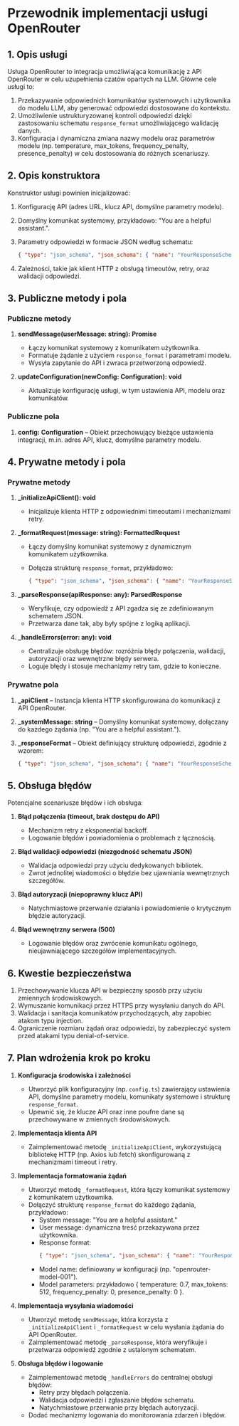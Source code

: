 # Przewodnik implementacji usługi OpenRouter

## 1. Opis usługi
Usługa OpenRouter to integracja umożliwiająca komunikację z API OpenRouter w celu uzupełnienia czatów opartych na LLM. Główne cele usługi to:

1. Przekazywanie odpowiednich komunikatów systemowych i użytkownika do modelu LLM, aby generować odpowiedzi dostosowane do kontekstu.
2. Umożliwienie ustrukturyzowanej kontroli odpowiedzi dzięki zastosowaniu schematu `response_format` umożliwiającego walidację danych.
3. Konfiguracja i dynamiczna zmiana nazwy modelu oraz parametrów modelu (np. temperature, max_tokens, frequency_penalty, presence_penalty) w celu dostosowania do różnych scenariuszy.

## 2. Opis konstruktora
Konstruktor usługi powinien inicjalizować:

1. Konfigurację API (adres URL, klucz API, domyślne parametry modelu).
2. Domyślny komunikat systemowy, przykładowo: "You are a helpful assistant.".
3. Parametry odpowiedzi w formacie JSON według schematu:
   
   ```json
   { "type": "json_schema", "json_schema": { "name": "YourResponseSchema", "strict": true, "schema": { /* model-specific properties */ } } }
   ```

4. Zależności, takie jak klient HTTP z obsługą timeoutów, retry, oraz walidacji odpowiedzi.

## 3. Publiczne metody i pola
### Publiczne metody
1. **sendMessage(userMessage: string): Promise<Response>**
   - Łączy komunikat systemowy z komunikatem użytkownika.
   - Formatuje żądanie z użyciem `response_format` i parametrami modelu.
   - Wysyła zapytanie do API i zwraca przetworzoną odpowiedź.

2. **updateConfiguration(newConfig: Configuration): void**
   - Aktualizuje konfigurację usługi, w tym ustawienia API, modelu oraz komunikatów.

### Publiczne pola
1. **config: Configuration** – Obiekt przechowujący bieżące ustawienia integracji, m.in. adres API, klucz, domyślne parametry modelu.

## 4. Prywatne metody i pola
### Prywatne metody
1. **_initializeApiClient(): void**
   - Inicjalizuje klienta HTTP z odpowiednimi timeoutami i mechanizmami retry.

2. **_formatRequest(message: string): FormattedRequest**
   - Łączy domyślny komunikat systemowy z dynamicznym komunikatem użytkownika.
   - Dołącza strukturę `response_format`, przykładowo:
     
     ```json
     { "type": "json_schema", "json_schema": { "name": "YourResponseSchema", "strict": true, "schema": { /* define schema properties */ } } }
     ```

3. **_parseResponse(apiResponse: any): ParsedResponse**
   - Weryfikuje, czy odpowiedź z API zgadza się ze zdefiniowanym schematem JSON.
   - Przetwarza dane tak, aby były spójne z logiką aplikacji.

4. **_handleErrors(error: any): void**
   - Centralizuje obsługę błędów: rozróżnia błędy połączenia, walidacji, autoryzacji oraz wewnętrzne błędy serwera.
   - Loguje błędy i stosuje mechanizmy retry tam, gdzie to konieczne.

### Prywatne pola
1. **_apiClient** – Instancja klienta HTTP skonfigurowana do komunikacji z API OpenRouter.
2. **_systemMessage: string** – Domyślny komunikat systemowy, dołączany do każdego żądania (np. "You are a helpful assistant.").
3. **_responseFormat** – Obiekt definiujący strukturę odpowiedzi, zgodnie z wzorem:

   ```json
   { "type": "json_schema", "json_schema": { "name": "YourResponseSchema", "strict": true, "schema": { /* model schema */ } } }
   ```

## 5. Obsługa błędów
Potencjalne scenariusze błędów i ich obsługa:

1. **Błąd połączenia (timeout, brak dostępu do API)**
   - Mechanizm retry z eksponential backoff.
   - Logowanie błędów i powiadomienia o problemach z łącznością.

2. **Błąd walidacji odpowiedzi (niezgodność schematu JSON)**
   - Walidacja odpowiedzi przy użyciu dedykowanych bibliotek.
   - Zwrot jednolitej wiadomości o błędzie bez ujawniania wewnętrznych szczegółów.

3. **Błąd autoryzacji (niepoprawny klucz API)**
   - Natychmiastowe przerwanie działania i powiadomienie o krytycznym błędzie autoryzacji.

4. **Błąd wewnętrzny serwera (500)**
   - Logowanie błędów oraz zwrócenie komunikatu ogólnego, nieujawniającego szczegółów implementacyjnych.

## 6. Kwestie bezpieczeństwa
1. Przechowywanie klucza API w bezpieczny sposób przy użyciu zmiennych środowiskowych.
2. Wymuszanie komunikacji przez HTTPS przy wysyłaniu danych do API.
3. Walidacja i sanitacja komunikatów przychodzących, aby zapobiec atakom typu injection.
4. Ograniczenie rozmiaru żądań oraz odpowiedzi, by zabezpieczyć system przed atakami typu denial-of-service.

## 7. Plan wdrożenia krok po kroku
1. **Konfiguracja środowiska i zależności**
   - Utworzyć plik konfiguracyjny (np. `config.ts`) zawierający ustawienia API, domyślne parametry modelu, komunikaty systemowe i strukturę `response_format`.
   - Upewnić się, że klucze API oraz inne poufne dane są przechowywane w zmiennych środowiskowych.

2. **Implementacja klienta API**
   - Zaimplementować metodę `_initializeApiClient`, wykorzystującą bibliotekę HTTP (np. Axios lub fetch) skonfigurowaną z mechanizmami timeout i retry.

3. **Implementacja formatowania żądań**
   - Utworzyć metodę `_formatRequest`, która łączy komunikat systemowy z komunikatem użytkownika.
   - Dołączyć strukturę `response_format` do każdego żądania, przykładowo:
     - System message: "You are a helpful assistant."
     - User message: dynamiczna treść przekazywana przez użytkownika.
     - Response format: 
       ```json
       { "type": "json_schema", "json_schema": { "name": "YourResponseSchema", "strict": true, "schema": { /* define schema properties */ } } }
       ```
     - Model name: definiowany w konfiguracji (np. "openrouter-model-001").
     - Model parameters: przykładowo { temperature: 0.7, max_tokens: 512, frequency_penalty: 0, presence_penalty: 0 }.

4. **Implementacja wysyłania wiadomości**
   - Utworzyć metodę `sendMessage`, która korzysta z `_initializeApiClient` i `_formatRequest` w celu wysłania żądania do API OpenRouter.
   - Zaimplementować metodę `_parseResponse`, która weryfikuje i przetwarza odpowiedź zgodnie z ustalonym schematem.

5. **Obsługa błędów i logowanie**
   - Zaimplementować metodę `_handleErrors` do centralnej obsługi błędów:
     - Retry przy błędach połączenia.
     - Walidacja odpowiedzi i zgłaszanie błędów schematu.
     - Natychmiastowe przerwanie przy błędach autoryzacji.
   - Dodać mechanizmy logowania do monitorowania zdarzeń i błędów.
